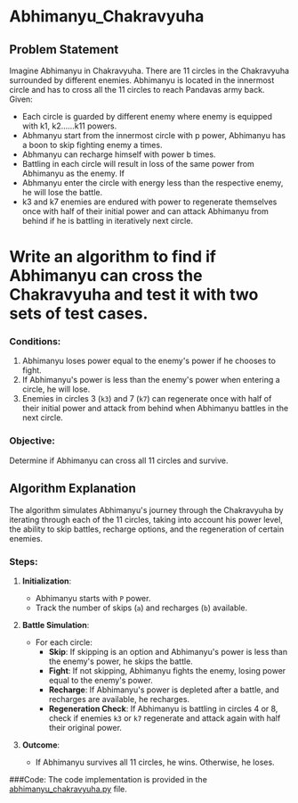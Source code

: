 # Abhimanyu_Chakravyuha

## Problem Statement
Imagine Abhimanyu in Chakravyuha. There are 11 circles in the Chakravyuha surrounded by different enemies. Abhimanyu is located in the innermost circle and has to cross all the 11 circles to reach Pandavas army back.
Given:
- Each circle is guarded by different enemy where enemy is equipped with k1, k2……k11 powers.
- Abhmanyu start from the innermost circle with p power, Abhimanyu has a boon to skip fighting enemy a times.
- Abhmanyu can recharge himself with power b times.
- Battling in each circle will result in loss of the same power from Abhimanyu as the enemy. If
- Abhmanyu enter the circle with energy less than the respective enemy, he will lose the battle.
- k3 and k7 enemies are endured with power to regenerate themselves once with half of their initial power and can attack Abhimanyu from behind if he is battling in iteratively next circle.

# Write an algorithm to find if Abhimanyu can cross the Chakravyuha and test it with two sets of test cases. 

### Conditions:
1. Abhimanyu loses power equal to the enemy's power if he chooses to fight.
2. If Abhimanyu's power is less than the enemy's power when entering a circle, he will lose.
3. Enemies in circles 3 (`k3`) and 7 (`k7`) can regenerate once with half of their initial power and attack from behind when Abhimanyu battles in the next circle.

### Objective:
Determine if Abhimanyu can cross all 11 circles and survive.

## Algorithm Explanation

The algorithm simulates Abhimanyu's journey through the Chakravyuha by iterating through each of the 11 circles, taking into account his power level, the ability to skip battles, recharge options, and the regeneration of certain enemies.

### Steps:
1. **Initialization**:
   - Abhimanyu starts with `P` power.
   - Track the number of skips (`a`) and recharges (`b`) available.

2. **Battle Simulation**:
   - For each circle:
     - **Skip**: If skipping is an option and Abhimanyu's power is less than the enemy's power, he skips the battle.
     - **Fight**: If not skipping, Abhimanyu fights the enemy, losing power equal to the enemy's power.
     - **Recharge**: If Abhimanyu's power is depleted after a battle, and recharges are available, he recharges.
     - **Regeneration Check**: If Abhimanyu is battling in circles 4 or 8, check if enemies `k3` or `k7` regenerate and attack again with half their original power.

3. **Outcome**:
   - If Abhimanyu survives all 11 circles, he wins. Otherwise, he loses.

###Code: 
The code implementation is provided in the [abhimanyu_chakravyuha.py](abhimanyu_chakravyuha.py) file.

